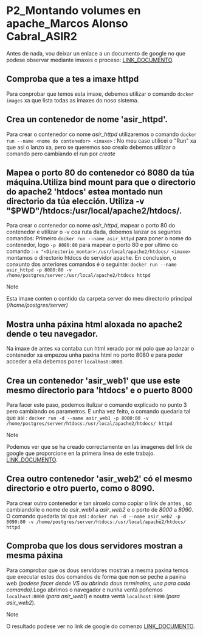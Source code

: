# P2_Montando volumes en apache_Marcos Alonso Cabral_ASIR2
Antes de nada, vou deixar un enlace a un documento de google no que podese observar mediante imaxes o proceso: [LINK_DOCUMENTO](https://docs.google.com/document/d/1KCy6HQL_wxuUOtnaGHkqYr84U7D4Jz7HQ5BeaPTw15o/edit?usp=sharing).
## Comproba que a tes a imaxe httpd

Para conprobar que temos esta imaxe, debemos utilizar o comando `docker images` xa que lista todas as imaxes do noso sistema.

## Crea un contenedor de nome 'asir_httpd'.
Para crear o contenedor co nome *asir_httpd*  utilizaremos o comando `docker run --name <nome do contenedor> <imaxe>` : No meu caso utilicei o "Run" xa que asi o lanzo xa, pero se queremos soo crealo debemos utilizar o comando pero cambiando el run por *create*

## Mapea o porto 80 do contenedor có 8080 da túa máquina.Utiliza bind mount para que o directorio do apache2 'htdocs' estea montado nun directorio da túa elección. Utiliza -v "$PWD"/htdocs:/usr/local/apache2/htdocs/.




Para crear o contenedor co nome *asir_httpd*, mapear o porto 80 do contenedor e utilizar o -v coa ruta dada, debemos lanzar os seguntes comandos: Primeiro `docker run --name asir_httpd` para poner o nome do contenedor, logo `-p 8080:80` para mapear o porto 80 e por ultimo co comando :`-v "<Directorio_montar>:/usr/local/apache2/htdocs/ <imaxe>` montamos o directorio htdocs do servidor apache.
En conclusion, o conxunto dos anteriores comandos é o seguinte: `docker run --name asir_httpd -p 8080:80 -v /home/postgres/server:/usr/local/apache2/htdocs httpd`

>[!NOTE]
>Esta imaxe conten o contido da carpeta server do meu directorio principal *(/home/postgres/server)*

## Mostra unha páxina html aloxada no apache2 dende o teu navegador.
Na imaxe de antes xa contaba cun html xerado por mi polo que ao lanzar o contenedor xa empezou unha paxina html no porto 8080 e para poder acceder a ella debemos poner `localhost:8080`.


## Crea un contenedor 'asir_web1' que use este mesmo directorio para 'htdocs' e o puerto 8000

Para facer este paso, podemos itulizar o comando explicado no punto 3 pero cambiando os parametros. E unha vez feito, o comando quedaria tal que asi : `docker run -d --name asir_web1 -p 8000:80 -v /home/postgres/server/htdocs:/usr/local/apache2/htdocs/ httpd `
>[!NOTE]
>Podemos ver que se ha creado correctamente en las imagenes del link de google que proporcione en la primera linea de este trabajo.
>[LINK_DOCUMENTO](https://docs.google.com/document/d/1KCy6HQL_wxuUOtnaGHkqYr84U7D4Jz7HQ5BeaPTw15o/edit?usp=sharing).

## Crea outro contenedor 'asir_web2' có el mesmo directorio e otro puerto, como o 8090.
Para crear outro contenedor e tan sinxelo como copiar o link de antes , so cambiandolle o nome de *asir_web1* a *asir_web2* e o porto de *8000* a *8090*.
O comando quedaria tal que asi : `docker run -d --name asir_web2 -p 8090:80 -v /home/postgres/server/htdocs:/usr/local/apache2/htdocs/ httpd `
## Comproba que los dous servidores mostran a mesma páxina
Para comprobar que os dous servidores mostran a mesma paxina temos que executar estes dos comandos de forma que non se peche a paxina web *(podese facer dende VS ou abrindo dous terminales, una para cada comando)*.Logo abrimos o navegador e nunha ventá poñemos `localhost:8000` (*para asir_web1*) e noutra ventá `localhost:8090` (*para asir_web2*).
>[!NOTE]
>O resultado podese ver no link de google do comenzo
> [LINK_DOCUMENTO](https://docs.google.com/document/d/1KCy6HQL_wxuUOtnaGHkqYr84U7D4Jz7HQ5BeaPTw15o/edit?usp=sharing).
